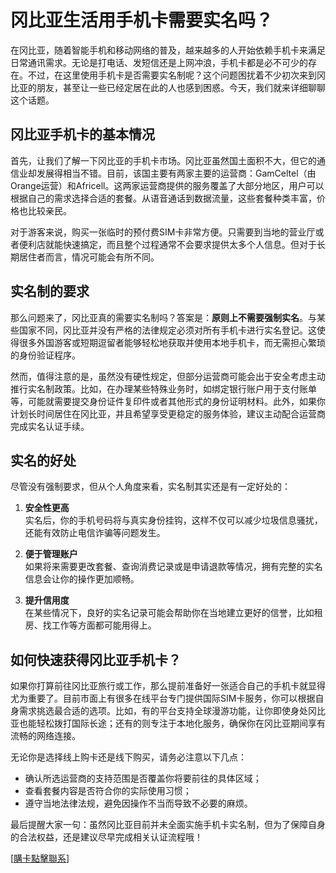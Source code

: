 # 冈比亚生活用手机卡需要实名吗？

在冈比亚，随着智能手机和移动网络的普及，越来越多的人开始依赖手机卡来满足日常通讯需求。无论是打电话、发短信还是上网冲浪，手机卡都是必不可少的存在。不过，在这里使用手机卡是否需要实名制呢？这个问题困扰着不少初次来到冈比亚的朋友，甚至让一些已经定居在此的人也感到困惑。今天，我们就来详细聊聊这个话题。

## 冈比亚手机卡的基本情况

首先，让我们了解一下冈比亚的手机卡市场。冈比亚虽然国土面积不大，但它的通信业却发展得相当不错。目前，该国主要有两家主要的运营商：GamCeltel（由Orange运营）和Africell。这两家运营商提供的服务覆盖了大部分地区，用户可以根据自己的需求选择合适的套餐。从语音通话到数据流量，这些套餐种类丰富，价格也比较亲民。

对于游客来说，购买一张临时的预付费SIM卡非常方便。只需要到当地的营业厅或者便利店就能快速搞定，而且整个过程通常不会要求提供太多个人信息。但对于长期居住者而言，情况可能会有所不同。

## 实名制的要求

那么问题来了，冈比亚真的需要实名制吗？答案是：**原则上不需要强制实名**。与某些国家不同，冈比亚并没有严格的法律规定必须对所有手机卡进行实名登记。这使得很多外国游客或短期逗留者能够轻松地获取并使用本地手机卡，而无需担心繁琐的身份验证程序。

然而，值得注意的是，虽然没有硬性规定，但部分运营商可能会出于安全考虑主动推行实名制政策。比如，在办理某些特殊业务时，如绑定银行账户用于支付账单等，可能就需要提交身份证件复印件或者其他形式的身份证明材料。此外，如果你计划长时间居住在冈比亚，并且希望享受更稳定的服务体验，建议主动配合运营商完成实名认证手续。

## 实名的好处

尽管没有强制要求，但从个人角度来看，实名制其实还是有一定好处的：

1. **安全性更高**  
   实名后，你的手机号码将与真实身份挂钩，这样不仅可以减少垃圾信息骚扰，还能有效防止电信诈骗等问题发生。
   
2. **便于管理账户**  
   如果将来需要更改套餐、查询消费记录或是申请退款等情况，拥有完整的实名信息会让你的操作更加顺畅。

3. **提升信用度**  
   在某些情况下，良好的实名记录可能会帮助你在当地建立更好的信誉，比如租房、找工作等方面都可能用得上。

## 如何快速获得冈比亚手机卡？

如果你打算前往冈比亚旅行或工作，那么提前准备好一张适合自己的手机卡就显得尤为重要了。目前市面上有很多在线平台专门提供国际SIM卡服务，你可以根据自身需求挑选最合适的选项。比如，有的平台支持全球漫游功能，让你即使身处冈比亚也能轻松拨打国际长途；还有的则专注于本地化服务，确保你在冈比亚期间享有流畅的网络连接。

无论你是选择线上购卡还是线下购买，请务必注意以下几点：
- 确认所选运营商的支持范围是否覆盖你将要前往的具体区域；
- 查看套餐内容是否符合你的实际使用习惯；
- 遵守当地法律法规，避免因操作不当而导致不必要的麻烦。

最后提醒大家一句：虽然冈比亚目前并未全面实施手机卡实名制，但为了保障自身的合法权益，还是建议尽早完成相关认证流程哦！

[[購卡點擊聯系](https://t.me/s/esim1088)]